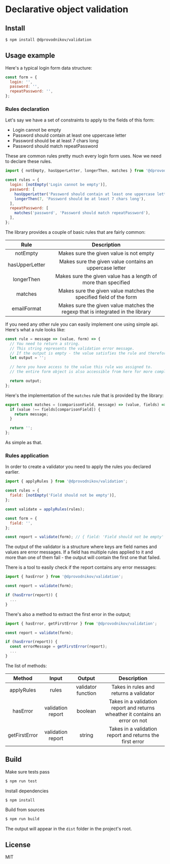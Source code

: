 # Declarative object validation

## Install

```bash
$ npm install @dprovodnikov/validation
```

## Usage example

Here's a typical login form data structure:
```javascript
const form = {
  login: '',
  password: '',
  repeatPassword: '',
};
```

### Rules declaration
Let's say we have a set of constraints to apply to the fields of this form:

* Login cannot be empty
* Password should contain at least one uppercase letter
* Password should be at least 7 chars long
* Password should match repeatPassword

These are common rules pretty much every login form uses. Now we need to declare these rules.

```javascript
import { notEmpty, hasUpperLetter, longerThen, matches } from '@dprovodnikov/validation';

const rules = {
  login: [notEmpty('Login cannot be empty')],
  password: [
    hasUpperLetter('Password should contain at least one uppercase letter'),
    longerThen(7, 'Password should be at least 7 chars long'),
  ],
  repeatPassword: [
    matches('password', 'Password should match repeatPassword'),
  ],
};
```

The library provides a couple of basic rules that are fairly common:

| Rule | Description |
|:----:|:-----------:|
| notEmpty | Makes sure the given value is not empty |
| hasUpperLetter | Makes sure the given value contains an uppercase letter |
| longerThen | Makes sure the given value has a length of more than specified |
| matches | Makes sure the given value matches the specified field of the form |
| emailFormat | Makes sure the given value matches the regexp that is integrated in the library |

If you need any other rule you can easily implement one using simple api. Here's what a rule looks like:

```javascript
const rule = message => (value, form) => {
  // You need to return a string.
  // This string represents the validation error message.
  // If the output is empty - the value satisfies the rule and therefore is considered valid.
  let output = '';

  // here you have access to the value this rule was assigned to.
  // the entire form object is also accessible from here for more complex and flexible validation logic

  return output;
};
```

Here's the implementation of the `matches` rule that is provided by the library:

```javascript
export const matches = (comparisonField, message) => (value, fields) => {
  if (value !== fields[comparisonField]) {
    return message;
  }

  return '';
};
```

As simple as that.

### Rules application

In order to create a validator you need to apply the rules you declared earlier.

```javascript
import { applyRules } from '@dprovodnikov/validation';

const rules = {
  field: [notEmpty('Field should not be empty')],
};

const validate = applyRules(rules);

const form = {
  field: '',
};

const report = validate(form); // { field: 'Field should not be empty' }
```

The output of the validator is a structure where keys are field names and values are error messages.
If a field has multiple rules applied to it and more than one of them fail - the output will contain the first one that failed.

There is a tool to easily check if the report contains any error messages:

```javascript
import { hasError } from '@dprovodnikov/validation';

const report = validate(form);

if (hasError(report)) {
  ...
}
```

There's also a method to extract the first error in the output;

```javascript
import { hasError, getFirstError } from '@dprovodnikov/validation';

const report = validate(form);

if (hasError(report)) {
  const errorMessage = getFirstError(report);
  ...
}
```

The list of methods:

| Method | Input | Output | Description |
|:------:|:-----:|:------:|:-----------:|
| applyRules | rules | validator function | Takes in rules and returns a validator |
| hasError | validation report | boolean | Takes in a validation report and returns wheather it contains an error on not |
| getFirstError | validation report | string | Takes in a validation report and returns the first error |


## Build

Make sure tests pass
```bash
$ npm run test
```

Install dependencies
```bash
$ npm install
```

Build from sources
```bash
$ npm run build
```

The output will appear in the `dist` folder in the project's root.

## License
MIT